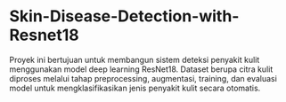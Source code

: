 # Skin-Disease-Detection-with-Resnet18
Proyek ini bertujuan untuk membangun sistem deteksi penyakit kulit menggunakan model deep learning ResNet18. Dataset berupa citra kulit diproses melalui tahap preprocessing, augmentasi, training, dan evaluasi model untuk mengklasifikasikan jenis penyakit kulit secara otomatis.
